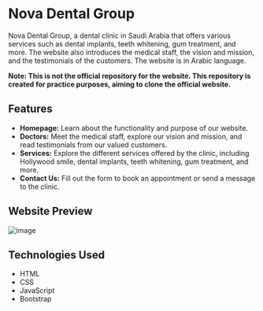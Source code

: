 # Nova Dental Group
Nova Dental Group, a dental clinic in Saudi Arabia that offers various services such as dental implants, teeth whitening, gum treatment, and more. The website also introduces the medical staff, the vision and mission, and the testimonials of the customers. The website is in Arabic language.

**Note: This is not the official repository for the website. This repository is created for practice purposes, aiming to clone the official website.**

## Features

- **Homepage:** Learn about the functionality and purpose of our website.
- **Doctors:** Meet the medical staff, explore our vision and mission, and read testimonials from our valued customers.
- **Services:** Explore the different services offered by the clinic, including Hollywood smile, dental implants, teeth whitening, gum treatment, and more.
- **Contact Us:** Fill out the form to book an appointment or send a message to the clinic.
## Website Preview
![image](https://github.com/therealebrahem/Dental-Clinic/assets/106280874/5d1fb491-2f7f-4aaa-bfbf-d2ff61dbbf5a)

## Technologies Used

- HTML
- CSS
- JavaScript
- Bootstrap
